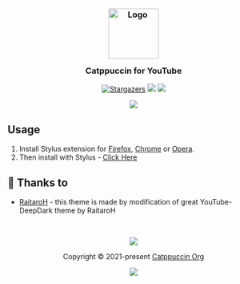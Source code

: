 <h3 align="center">
	<img src="https://raw.githubusercontent.com/catppuccin/catppuccin/dev/assets/logos/exports/1544x1544_circle.png" width="100" alt="Logo"/><br/>
	<img src="https://raw.githubusercontent.com/catppuccin/catppuccin/dev/assets/misc/transparent.png" height="30" width="0px"/>
	Catppuccin for YouTube
	<img src="https://raw.githubusercontent.com/catppuccin/catppuccin/dev/assets/misc/transparent.png" height="30" width="0px"/>
</h3>
<p align="center">
    <a href="https://github.com/elkrien/YouTube-Catppuccin/stargazers"><img alt="Stargazers" src="https://img.shields.io/github/stars/elkrien/YouTube-Catppuccin?style=for-the-badge&logo=starship&color=C9CBFF&logoColor=D9E0EE&labelColor=302D41"></a>
    <a href="https://github.com/elkrien/YouTube-Catppuccin/issues"><img src="https://img.shields.io/github/issues/elkrien/YouTube-Catppuccin?colorA=1e1e28&colorB=f7be95&style=for-the-badge"></a>
    <a href="https://github.com/elkrien/YouTube-Catppuccin/contributors"><img src="https://img.shields.io/github/contributors/elkrien/YouTube-Catppuccin?colorA=1e1e28&colorB=b1e1a6&style=for-the-badge"></a>
</p>

<p align="center">
  <img src="https://raw.githubusercontent.com/elkrien/YouTube-Catppuccin/main/assets/cat-youtube.png"/>
</p>


## Usage

1. Install Stylus extension for [Firefox](https://addons.mozilla.org/en-US/firefox/addon/styl-us/), [Chrome](https://chrome.google.com/webstore/detail/stylus/clngdbkpkpeebahjckkjfobafhncgmne) or [Opera](https://addons.opera.com/en-gb/extensions/details/stylus/).
2. Then install with Stylus - [Click Here](https://github.com/elkrien/YouTube-Catppuccin/raw/main/YouTubeCatppuccin.user.css) 

## 💝 Thanks to

- [RaitaroH](https://github.com/RaitaroH/YouTube-DeepDark) - this theme is made by modification of great YouTube-DeepDark theme by RaitaroH

&nbsp;

<p align="center"><img src="https://raw.githubusercontent.com/catppuccin/catppuccin/dev/assets/footers/gray0_ctp_on_line.svg?sanitize=true" /></p>
<p align="center">Copyright &copy; 2021-present <a href="https://github.com/catppuccin" target="_blank">Catppuccin Org</a>
<p align="center"><a href="https://github.com/catppuccin/catppuccin/blob/main/LICENSE"><img src="https://img.shields.io/static/v1.svg?style=for-the-badge&label=License&message=MIT&logoColor=d9e0ee&colorA=302d41&colorB=c9cbff"/></a></p>
